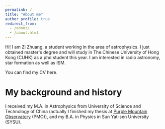 ```yaml
---
permalink: /
title: "About me"
author_profile: true
redirect_from: 
  - /about/
  - /about.html
---
```


Hi! I am Zi Zhuang, a student working in the area of astrophysics. I just obtained master's degree and will study in The Chinese University of Hong Kong (CUHK) as a phd student this year. I am interested in radio astronomy, star formation as well as ISM. 

You can find my CV here.

My background and history
=====
I received my M.A. in Astrophysics from University of Science and Technology of China (actually I finished my thesis at [Purple Mountain Observatory](http://www.pmo.ac.cn/) (PMO)), and my B.A. in Physics in Sun Yat-sen University (SYSU).


